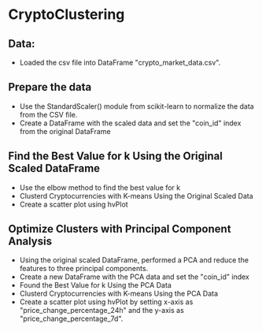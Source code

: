 # CryptoClustering

## Data: 
  * Loaded the csv file into DataFrame "crypto_market_data.csv".

## Prepare the data
  * Use the StandardScaler() module from scikit-learn to normalize the data from the CSV file.
  * Create a DataFrame with the scaled data and set the "coin_id" index from the original DataFrame

## Find the Best Value for k Using the Original Scaled DataFrame
  * Use the elbow method to find the best value for k
  * Clusterd Cryptocurrencies with K-means Using the Original Scaled Data
  * Create a scatter plot using hvPlot

## Optimize Clusters with Principal Component Analysis
  * Using the original scaled DataFrame, performed a PCA and reduce the features to three principal components.
  * Create a new DataFrame with the PCA data and set the "coin_id" index
  * Found the Best Value for k Using the PCA Data
  * Clusterd Cryptocurrencies with K-means Using the PCA Data
  * Create a scatter plot using hvPlot by setting x-axis as "price_change_percentage_24h" and the y-axis as "price_change_percentage_7d".

